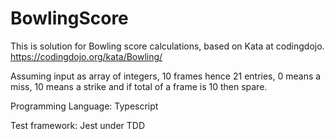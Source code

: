 # BowlingScore

This is solution for Bowling score calculations, based on Kata at codingdojo.
https://codingdojo.org/kata/Bowling/

Assuming input as array of integers,
10 frames hence 21 entries, 
0 means a miss, 10 means a strike and if total of a frame is 10 then spare. 

Programming Language:
Typescript

Test framework:
Jest under TDD

